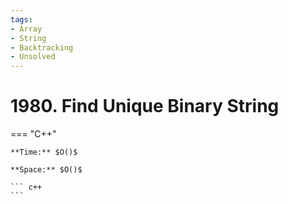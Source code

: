 ```yaml
---
tags:
- Array
- String
- Backtracking
- Unsolved
---
```



# 1980. Find Unique Binary String

=== "C++"

    **Time:** $O()$

    **Space:** $O()$

    ``` c++
    ```